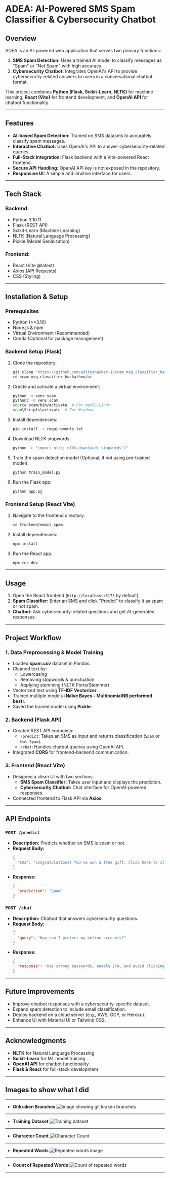 # ADEA: AI-Powered SMS Spam Classifier & Cybersecurity Chatbot

## Overview
ADEA is an AI-powered web application that serves two primary functions:
1. **SMS Spam Detection:** Uses a trained AI model to classify messages as "Spam" or "Not Spam" with high accuracy.
2. **Cybersecurity Chatbot:** Integrates OpenAI's API to provide cybersecurity-related answers to users in a conversational chatbot format.

This project combines **Python (Flask, Scikit-Learn, NLTK)** for machine learning, **React (Vite)** for frontend development, and **OpenAI API** for chatbot functionality.

---
## Features
- **AI-based Spam Detection:** Trained on SMS datasets to accurately classify spam messages.
- **Interactive Chatbot:** Uses OpenAI's API to answer cybersecurity-related queries.
- **Full-Stack Integration:** Flask backend with a Vite-powered React frontend.
- **Secure API Handling:** OpenAI API key is not exposed in the repository.
- **Responsive UI:** A simple and intuitive interface for users.

---
## Tech Stack
### Backend:
- Python 3.10.11
- Flask (REST API)
- Scikit-Learn (Machine Learning)
- NLTK (Natural Language Processing)
- Pickle (Model Serialization)

### Frontend:
- React (Vite @latest)
- Axios (API Requests)
- CSS (Styling)

---
## Installation & Setup
### Prerequisites
- Python (>=3.10)
- Node.js & npm
- Virtual Environment (Recommended)
- Conda (Optional for package management)

### Backend Setup (Flask)
1. Clone the repository:
   ```sh
   git clone "https://github.com/adityahacker-1/scam_msg_classifier_hackathon.git"
   cd scam_msg_classifier_hackathon/ai
   ```
2. Create and activate a virtual environment:
   ```sh
   python -m venv scam
   python3 -m venv scam
   source scam/bin/activate  # For macOS/Linux
   scam\Scripts\activate  # For Windows
   ```
3. Install dependencies:
   ```sh
   pip install -r requirements.txt
   ```
4. Download NLTK stopwords:
   ```sh
   python -c "import nltk; nltk.download('stopwords')"
   ```
5. Train the spam detection model (Optional, if not using pre-trained model):
   ```sh
   python train_model.py
   ```
6. Run the Flask app:
   ```sh
   python app.py
   ```

### Frontend Setup (React Vite)
1. Navigate to the frontend directory:
   ```sh
   cd frontend/email_spam
   ```
2. Install dependencies:
   ```sh
   npm install
   ```
3. Run the React app:
   ```sh
   npm run dev
   ```

---
## Usage
1. Open the React frontend (`http://localhost:5173` by default).
2. **Spam Classifier:** Enter an SMS and click "Predict" to classify it as spam or not spam.
3. **Chatbot:** Ask cybersecurity-related questions and get AI-generated responses.

---
## Project Workflow
### 1. Data Preprocessing & Model Training
- Loaded **spam.csv** dataset in Pandas.
- Cleaned text by:
  - Lowercasing
  - Removing stopwords & punctuation
  - Applying stemming (NLTK PorterStemmer)
- Vectorized text using **TF-IDF Vectorizer**.
- Trained multiple models (**Naïve Bayes - MultinomialNB performed best**).
- Saved the trained model using **Pickle**.

### 2. Backend (Flask API)
- Created REST API endpoints:
  - `/predict`: Takes an SMS as input and returns classification (`Spam` or `Not Spam`).
  - `/chat`: Handles chatbot queries using OpenAI API.
- Integrated **CORS** for frontend-backend communication.

### 3. Frontend (React Vite)
- Designed a clean UI with two sections:
  - **SMS Spam Classifier:** Takes user input and displays the prediction.
  - **Cybersecurity Chatbot:** Chat interface for OpenAI-powered responses.
- Connected frontend to Flask API via **Axios**.

---
## API Endpoints
### `POST /predict`
- **Description:** Predicts whether an SMS is spam or not.
- **Request Body:**
  ```json
  {
    "sms": "Congratulations! You've won a free gift. Click here to claim."
  }
  ```
- **Response:**
  ```json
  {
    "prediction": "Spam"
  }
  ```

### `POST /chat`
- **Description:** Chatbot that answers cybersecurity questions.
- **Request Body:**
  ```json
  {
    "query": "How can I protect my online accounts?"
  }
  ```
- **Response:**
  ```json
  {
    "response": "Use strong passwords, enable 2FA, and avoid clicking on suspicious links."
  }
  ```

---
## Future Improvements
- Improve chatbot responses with a cybersecurity-specific dataset.
- Expand spam detection to include email classification.
- Deploy backend on a cloud server (e.g., AWS, GCP, or Heroku).
- Enhance UI with Material UI or Tailwind CSS.

---
## Acknowledgments
- **NLTK** for Natural Language Processing
- **Scikit-Learn** for ML model training
- **OpenAI API** for chatbot functionality
- **Flask & React** for full-stack development


---

## Images to show what I did

---

- **Gitkraken Branches**
![Image showing git kraken branches](images/git_kraken.png)

---

- **Training Dataset**
![Training dataset](images/training_dataset.png)

---

- **Character Count**
![Character Count](images/character_count.png)

---

- **Repeated Words**
![Repeated words image](images/repeated_words.png)

---

- **Count of Repeated Words**
![Count of repeated words](images/count_of_repeated_words.png)

---


